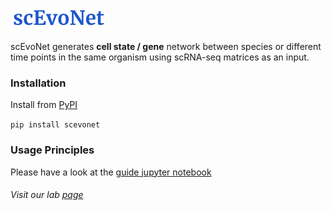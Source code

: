 ![img_1.png](img_1.png)

scEvoNet generates __cell state / gene__ network between species or different time points in the same organism using scRNA-seq matrices as an input.
### Installation
Install from [PyPI](https://pypi.org/project/scevonet)

``pip install scevonet``

### Usage Principles

Please have a look at the [guide jupyter notebook](https://github.com/Qotov/scEvoNet/blob/main/guide/HowToUse.ipynb)

 ###### Visit our lab [page](https://curie.fr/equipe/monsoro-burq) 
